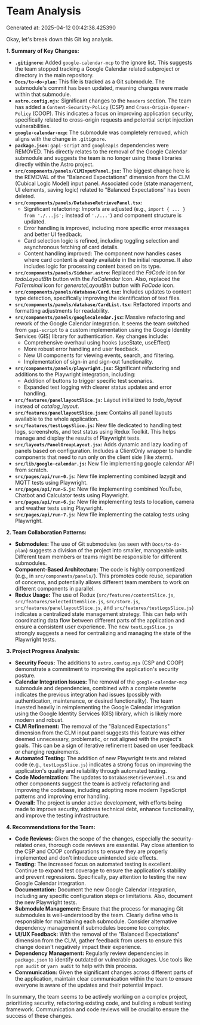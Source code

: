 # Team Analysis
Generated at: 2025-04-12 00:42:38.425390

Okay, let's break down this Git log analysis.

**1. Summary of Key Changes:**

*   **`.gitignore`:** Added `google-calendar-mcp` to the ignore list. This suggests the team stopped tracking a Google Calendar related subproject or directory in the main repository.
*   **`Docs/to-do-plan`:** This file is tracked as a Git submodule. The submodule's commit has been updated, meaning changes were made within that submodule.
*   **`astro.config.mjs`:**  Significant changes to the `headers` section. The team has added a `Content-Security-Policy` (CSP) and `Cross-Origin-Opener-Policy` (COOP). This indicates a focus on improving application security, specifically related to cross-origin requests and potential script injection vulnerabilities.
*   **`google-calendar-mcp`:** The submodule was completely removed, which aligns with the change in `.gitignore`.
*   **`package.json`:**  `gapi-script` and `googleapis` dependencies were REMOVED. This directly relates to the removal of the Google Calendar submodule and suggests the team is no longer using these libraries directly within the Astro project.
*   **`src/components/panels/CLMInputPanel.jsx`:** The biggest change here is the REMOVAL of the "Balanced Expectations" dimension from the CLM (Cubical Logic Model) input panel.  Associated code (state management, UI elements, saving logic) related to "Balanced Expectations" has been deleted.
*   **`src/components/panels/DatabaseRetrievePanel.tsx`:**
    *   Significant refactoring: Imports are adjusted (e.g., `import { ... } from './...js';` instead of `'./...'`) and component structure is updated.
    *   Error handling is improved, including more specific error messages and better UI feedback.
    *   Card selection logic is refined, including toggling selection and asynchronous fetching of card details.
    *   Content handling improved: The component now handles cases where card content is already available in the initial response. It also includes logic for processing content based on its type.
*   **`src/components/panels/Sidebar.astro`:** Replaced the *FaCode* icon for *todoLayoutBtn* button with the *FaCalendar* Icon. Also, replaced the *FaTerminal* icon for *generateLayoutBtn* button with *FaCode* icon.
*   **`src/components/panels/database/Card.tsx`:** Includes updates to content type detection, specifically improving the identification of text files.
*   **`src/components/panels/database/CardList.tsx`:** Refactored imports and formatting adjustments for readability.
*   **`src/components/panels/googlecalendar.jsx`:** Massive refactoring and rework of the Google Calendar integration. It seems the team switched from `gapi-script` to a custom implementation using the Google Identity Services (GIS) library for authentication. Key changes include:
    *   Comprehensive overhaul using hooks (useState, useEffect)
    *   More robust error handling and user feedback.
    *   New UI components for viewing events, search, and filtering.
    *   Implementation of sign-in and sign-out functionality.
*   **`src/components/panels/playwright.jsx`:** Significant refactoring and additions to the Playwright integration, including:
    *   Addition of buttons to trigger specific test scenarios.
    *   Expanded test logging with clearer status updates and error handling.
*   **`src/features/panellayoutSlice.js`:** Layout initialized to *todo_layout* instead of *catalog_layout*.
*   **`src/features/panellayoutSlice.json`:** Contains all panel layouts available to the whole application.
*   **`src/features/testLogsSlice.js`:** New file dedicated to handling test logs, screenshots, and test status using Redux Toolkit. This helps manage and display the results of Playwright tests.
*   **`src/layouts/PanelGroupLayout.jsx`:** Adds dynamic and lazy loading of panels based on configuration. Includes a ClientOnly wrapper to handle components that need to run only on the client side (like xterm).
*   **`src/lib/google-calendar.js`:** New file implementing google calendar API from scratch.
*   **`src/pages/api/run-0.js`:** New file implementing combined lazygit and MQTT tests using Playwright.
*   **`src/pages/api/run-5.js`:** New file implementing combined YouTube, Chatbot and Calculator tests using Playwright.
*   **`src/pages/api/run-6.js`:** New file implementing tests to location, camera and weather tests using Playwright.
*   **`src/pages/api/run-7.js`:** New file implementing the catalog tests using Playwright.

**2. Team Collaboration Patterns:**

*   **Submodules:** The use of Git submodules (as seen with `Docs/to-do-plan`) suggests a division of the project into smaller, manageable units.  Different team members or teams might be responsible for different submodules.
*   **Component-Based Architecture:** The code is highly componentized (e.g., in `src/components/panels/`). This promotes code reuse, separation of concerns, and potentially allows different team members to work on different components in parallel.
*   **Redux Usage:** The use of Redux (`src/features/contentSlice.js`, `src/features/selectedItemSlice.js`, `src/store.js`, `src/features/panellayoutSlice.js`, and `src/features/testLogsSlice.js`) indicates a centralized state management strategy. This can help with coordinating data flow between different parts of the application and ensure a consistent user experience.  The new `testLogsSlice.js` strongly suggests a need for centralizing and managing the state of the Playwright tests.

**3. Project Progress Analysis:**

*   **Security Focus:** The additions to `astro.config.mjs` (CSP and COOP) demonstrate a commitment to improving the application's security posture.
*   **Calendar Integration Issues:** The removal of the `google-calendar-mcp` submodule and dependencies, combined with a complete rewrite indicates the previous integration had issues (possibly with authentication, maintenance, or desired functionality). The team invested heavily in reimplementing the Google Calendar integration using the Google Identity Services (GIS) library, which is likely more modern and robust.
*   **CLM Refinement:** The removal of the "Balanced Expectations" dimension from the CLM input panel suggests this feature was either deemed unnecessary, problematic, or not aligned with the project's goals.  This can be a sign of iterative refinement based on user feedback or changing requirements.
*   **Automated Testing:** The addition of new Playwright tests and related code (e.g., `testLogsSlice.js`) indicates a strong focus on improving the application's quality and reliability through automated testing.
*   **Code Modernization:** The updates to `DatabaseRetrievePanel.tsx` and other components suggest the team is actively refactoring and improving the codebase, including adopting more modern TypeScript patterns and improving error handling.
*   **Overall:** The project is under active development, with efforts being made to improve security, address technical debt, enhance functionality, and improve the testing infrastructure.

**4. Recommendations for the Team:**

*   **Code Reviews:**  Given the scope of the changes, especially the security-related ones, thorough code reviews are essential.  Pay close attention to the CSP and COOP configurations to ensure they are properly implemented and don't introduce unintended side effects.
*   **Testing:** The increased focus on automated testing is excellent. Continue to expand test coverage to ensure the application's stability and prevent regressions.  Specifically, pay attention to testing the new Google Calendar integration.
*   **Documentation:** Document the new Google Calendar integration, including any specific configuration steps or limitations. Also, document the new Playwright tests.
*   **Submodule Management:**  Ensure that the process for managing Git submodules is well-understood by the team.  Clearly define who is responsible for maintaining each submodule. Consider alternative dependency management if submodules become too complex.
*   **UI/UX Feedback:**  With the removal of the "Balanced Expectations" dimension from the CLM, gather feedback from users to ensure this change doesn't negatively impact their experience.
*   **Dependency Management:**  Regularly review dependencies in `package.json` to identify outdated or vulnerable packages.  Use tools like `npm audit` or `yarn audit` to help with this process.
*   **Communication:** Given the significant changes across different parts of the application, maintain clear communication within the team to ensure everyone is aware of the updates and their potential impact.

In summary, the team seems to be actively working on a complex project, prioritizing security, refactoring existing code, and building a robust testing framework. Communication and code reviews will be crucial to ensure the success of these changes.
